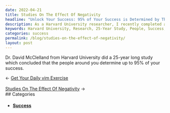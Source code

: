 ```yaml
---
date: 2022-04-21
title: Studies On The Effect Of Negativity
headline: "Unlock Your Success: 95% of Your Success is Determined by Those Around You - A 25-Year Harvard Study."
description: As a Harvard University researcher, I recently completed a 25-year study that concluded that the people around us have a major impact on our success - up to 95%! I invite you to read more about my findings and how they can help you reach your goals.
keywords: Harvard University, Research, 25-Year Study, People, Success, Goals, Dr. David McClelland, Impact, Findings
categories: success
permalink: /blog/studies-on-the-effect-of-negativity/
layout: post
---
```



Dr. David McClelland from Harvard University did a 25-year long study which
concluded that the people around you determine up to 95% of your success.


<div class="arrow-links"><div class="post-nav-prev"><span class="arrow">&larr;&nbsp;</span><a href="/blog/get-your-daily-vim-exercise/">Get Your Daily vim Exercise</a></div> &nbsp; <div class="post-nav-next"><a href="/blog/studies-on-the-effect-of-negativity/">Studies On The Effect Of Negativity</a><span class="arrow">&nbsp;&rarr;</span></div></div>
## Categories

<ul>
<li><h4><a href='/success/'>Success</a></h4></li></ul>